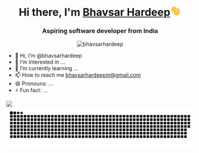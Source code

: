 <h1 align="center">Hi there, I'm <a target="_blank" href="https://myportfolio2154.herokuapp.com/">Bhavsar Hardeep</a><img src="https://github.com/ABSphreak/ABSphreak/blob/master/gifs/Hi.gif" width="30px"></h1></h1>


<h3 align="center">Aspiring software developer from India</h3>
<p align="center"> <img src="https://komarev.com/ghpvc/?username=bhavsarhardeep&label=Profile%20views&color=0e75b6&style=flat" alt="bhavsarhardeep" /> </p>

- 👋 Hi, I’m @bhavsarhardeep
- 👀 I’m interested in ...
- 🌱 I’m currently learning ...
- 📫 How to reach me bhavsarhardeepm@gmail.com
- 😄 Pronouns: ...
- ⚡ Fun fact: ...

<img src="https://github-readme-streak-stats.herokuapp.com/?&user=bhavsarhardeep"/>
<div align="center">
<img src="https://github.com/kothariji/kothariji/blob/master/github-user-contribution.svg"></img>
</div>
<!---
bhavsarhardeep/bhavsarhardeep is a ✨ special ✨ repository because its `README.md` (this file) appears on your GitHub profile.
You can click the Preview link to take a look at your changes.
--->
